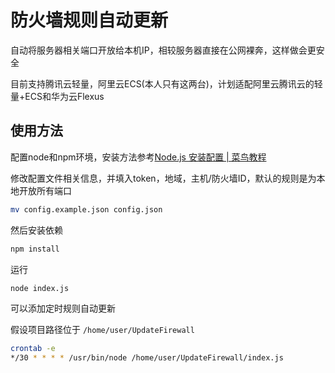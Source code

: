 # 防火墙规则自动更新

自动将服务器相关端口开放给本机IP，相较服务器直接在公网裸奔，这样做会更安全

目前支持腾讯云轻量，阿里云ECS(本人只有这两台)，计划适配阿里云腾讯云的轻量+ECS和华为云Flexus

## 使用方法

配置node和npm环境，安装方法参考[Node.js 安装配置 | 菜鸟教程](https://www.runoob.com/nodejs/nodejs-install-setup.html)

修改配置文件相关信息，并填入token，地域，主机/防火墙ID，默认的规则是为本地开放所有端口

```bash
mv config.example.json config.json
```

然后安装依赖

```bash
npm install
```

运行

```bash
node index.js
```

可以添加定时规则自动更新

假设项目路径位于 `/home/user/UpdateFirewall`

```bash
crontab -e
*/30 * * * * /usr/bin/node /home/user/UpdateFirewall/index.js
```
